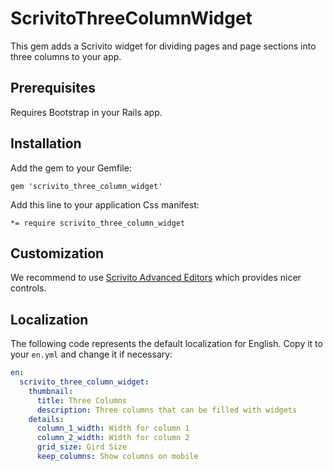 # ScrivitoThreeColumnWidget

This gem adds a Scrivito widget for dividing pages and page sections into three columns to your app.

## Prerequisites

Requires Bootstrap in your Rails app.

## Installation

Add the gem to your Gemfile:

    gem 'scrivito_three_column_widget'

Add this line to your application Css manifest:

    *= require scrivito_three_column_widget

## Customization

We recommend to use [Scrivito Advanced Editors](https://github.com/Scrivito/scrivito_advanced_editors) which provides nicer controls.

## Localization

The following code represents the default localization for English. Copy it to your `en.yml` and change it if necessary:

```yaml
en:
  scrivito_three_column_widget:
    thumbnail:
      title: Three Columns
      description: Three columns that can be filled with widgets
    details:
      column_1_width: Width for column 1
      column_2_width: Width for column 2
      grid_size: Gird Size
      keep_columns: Show columns on mobile
```